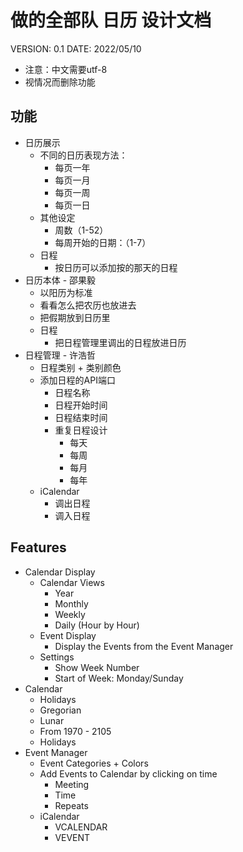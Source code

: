 # 做的全部队 日历 设计文档

VERSION: 0.1
DATE: 2022/05/10

- 注意：中文需要utf-8
- 视情况而删除功能

## 功能
- 日历展示
    - 不同的日历表现方法：
        - 每页一年
        - 每页一月
        - 每页一周
        - 每页一日
    - 其他设定
        - 周数（1-52）
        - 每周开始的日期：（1-7）
    - 日程
        - 按日历可以添加按的那天的日程
- 日历本体 - 邵果毅
    - 以阳历为标准
    - 看看怎么把农历也放进去
    - 把假期放到日历里
    - 日程
        - 把日程管理里调出的日程放进日历
- 日程管理 - 许浩哲
    - 日程类别 + 类别颜色
    - 添加日程的API端口
        - 日程名称
        - 日程开始时间
        - 日程结束时间
        - 重复日程设计
            - 每天
            - 每周
            - 每月
            - 每年
    - iCalendar
        - 调出日程
        - 调入日程

## Features
- Calendar Display
    - Calendar Views
        - Year
        - Monthly
        - Weekly
        - Daily (Hour by Hour)
    - Event Display
        - Display the Events from the Event Manager
    - Settings
        - Show Week Number
        - Start of Week: Monday/Sunday
- Calendar
    - Holidays
    - Gregorian
    - Lunar
    - From 1970 - 2105
    - Holidays
- Event Manager
    - Event Categories + Colors
    - Add Events to Calendar by clicking on time
        - Meeting
        - Time
        - Repeats
    - iCalendar
        - VCALENDAR
        - VEVENT
